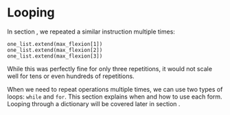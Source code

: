 # Looping

In section [](python_lists_modify_exercise2.md), we repeated a similar instruction multiple times:

```
one_list.extend(max_flexion[1])
one_list.extend(max_flexion[2])
one_list.extend(max_flexion[3])
```

While this was perfectly fine for only three repetitions, it would not scale well for tens or even hundreds of repetitions.

When we need to repeat operations multiple times, we can use two types of loops: `while` and `for`. This section explains when and how to use each form. Looping through a dictionary will be covered later in section [](python_dicts.md).
